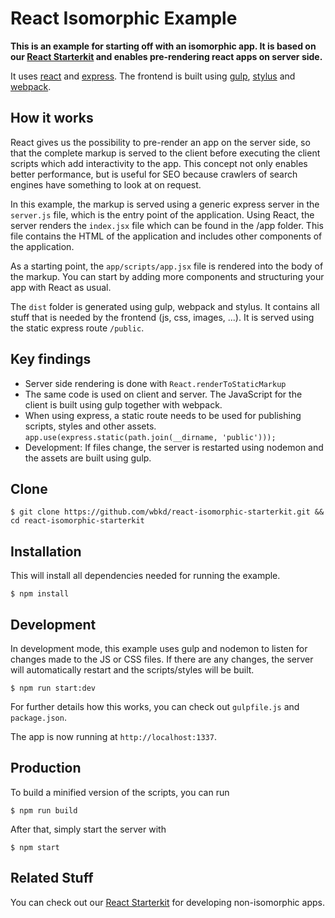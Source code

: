 # React Isomorphic Example

**This is an example for starting off with an isomorphic app. It is based on our [React Starterkit](https://github.com/wbkd/react-starterkit/) and enables pre-rendering react apps on server side.**

It uses [react](http://facebook.github.io/react/) and [express](http://expressjs.com/). The frontend is built using [gulp](https://github.com/gulpjs/gulp), [stylus](https://github.com/LearnBoost/stylus) and [webpack](https://github.com/webpack/webpack).

## How it works

React gives us the possibility to pre-render an app on the server side, so that the complete markup is served to the client before executing the client scripts which add interactivity to the app.
This concept not only enables better performance, but is useful for SEO because crawlers of search engines have something to look at on request.

In this example, the markup is served using a generic express server in the ```server.js``` file, which is the entry point of the application. Using React, the server renders the ```index.jsx``` file which can be found in the /app folder. This file contains the HTML of the application and includes other components of the application.

As a starting point, the ```app/scripts/app.jsx``` file is rendered into the body of the markup. You can start by adding more components and structuring your app with React as usual.

The ```dist``` folder is generated using gulp, webpack and stylus. It contains all stuff that is needed by the frontend (js, css, images, ...). It is served using the static express route ```/public```.

## Key findings

* Server side rendering is done with ```React.renderToStaticMarkup```
* The same code is used on client and server. The JavaScript for the client is built using gulp together with webpack.
* When using express, a static route needs to be used for publishing scripts, styles and other assets. ```app.use(express.static(path.join(__dirname, 'public')));```
* Development: If files change, the server is restarted using nodemon and the assets are built using gulp.

## Clone

```
$ git clone https://github.com/wbkd/react-isomorphic-starterkit.git && cd react-isomorphic-starterkit
```

## Installation

This will install all dependencies needed for running the example.

```
$ npm install
```

## Development

In development mode, this example uses gulp and nodemon to listen for changes made to the JS or CSS files. If there are any changes, the server will automatically restart and the scripts/styles will be built.

```
$ npm run start:dev
```
For further details how this works, you can check out ```gulpfile.js``` and ```package.json```.

The app is now running at ```http://localhost:1337```.

## Production

To build a minified version of the scripts, you can run

```
$ npm run build
```
After that, simply start the server with

```
$ npm start
```

## Related Stuff

You can check out our [React Starterkit](https://github.com/wbkd/react-starterkit/) for developing non-isomorphic apps.
